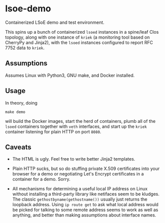 lsoe-demo
=========

Containerized LSoE demo and test environment.

This spins up a bunch of containerized `lsoed` instances in a
spine/leaf Clos topology, along with one instance of `kriek` (a
monitoring tool based on CherryPy and Jinja2), with the `lsoed`
instances configured to report RFC 7752 data to `kriek`.

Assumptions
-----------

Assumes Linux with Python3, GNU make, and Docker installed.

Usage
-----

In theory, doing

```
make demo
```

will build the Docker images, start the herd of containers, plumb all
of the `lsoed` containers together with `veth` interfaces, and start
up the `kriek` container listening for plain HTTP on port `8080`.

Caveats
-------

* The HTML is ugly.  Feel free to write better Jinja2 templates.

* Plain HTTP sucks, but so do stuffing private X.509 certificates
  into your browser for a demo or negotiating Let's Encrypt
  certificates in a container for a demo.  Sorry.

* All mechanisms for determining a useful local IP address on Linux
  without installing a third-party library like netifaces seem to be
  kludges.  The classic `gethostbyname(gethostname())` usually just
  returns the loopback address.  Using `ip route get` to ask what
  local address would be picked for talking to some remote address
  seems to work as well as anything, and better than making
  assumptions about interface names.
